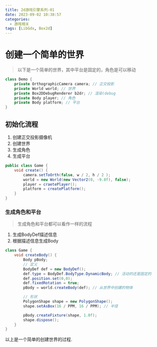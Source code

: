 ```yaml
---
title: 2d游戏引擎系列-01
date: 2023-09-02 10:38:57
categories:
  - 游戏相关
tags: [LibGdx, Box2d]
---
```


# 创建一个简单的世界
> 以下是一个简单的世界，其中平台是固定的，角色是可以移动
```java
class Demo {
    private OrthographicCamera camera; // 正交投影
    private World world; // 世界
    private Box2DDebugRenderer b2dr; // 渲染(debug
    private Body player; // 角色
    private Body platform; // 平台
}
```
## 初始化流程

1. 创建正交投影摄像机
2. 创建世界
3. 生成角色
4. 生成平台

```java
public class Game {
    void create() {
        camera.setToOrth(false, w / 2, h / 2 );
        world = new World(new Vector2(0, -9.8f), false);
        player = craetePlayer();
        platform = createPlatform();
    }
}
```

### 生成角色和平台
> 生成角色和平台都可以看作一样的流程

1. 生成BodyDef描述信息
2. 根据描述信息生成Body

```java
class Game {
    void createBody() {
        Body pBody;
        // 定义
        BodyDef def = new BodyDef();
        def.type = BodyDef.BodyType.DynamicBody; // 活动的还是固定的
        def.position.set(0,0);
        def.fixedRotation = true;
        pBody = world.createBody(def); // 从世界中创建的物体

        // 形状
        PolygonShape shape = new PolygonShape();
        shape.setAsBox(16 / PPM, 16 / PPM); // 半径

        pBody.createFixture(shape, 1.0f);
        shape.dispose();
    }
}
```

以上是一个简单的创建世界的过程.